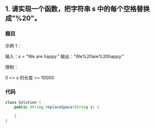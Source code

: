 

## 1. 请实现一个函数，把字符串 s 中的每个空格替换成"%20"。

### 题目



示例 1：

输入：s = "We are happy."
输出："We%20are%20happy."


限制：

0 <= s 的长度 <= 10000

### 代码

``` java
class Solution {
    public String replaceSpace(String s) {

    }
}
```
